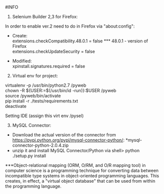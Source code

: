 #INFO<br />

1) Selenium Builder 2,3 for Firefox:<br />

In order to enable ver.2 need to do in Firefox via "about:config":<br />

- Create:<br />
extensions.checkCompatibility.48.0.1 = false  *** 48.0.1 - version of Firefox<br />
extensions.checkUpdateSecurity = false<br />

- Modified:<br />
xpinstall.signatures.required = false<br />

2) Virtual env for project:<br />

virtualenv -p /usr/bin/python2.7 /pyweb<br />
chown -R ${USER:=$(/usr/bin/id -run)}:$USER /pyweb<br />
source /pyweb/bin/activate <br />
pip install -r ./tests/requirements.txt<br />
deactivate

Setting IDE (assign this virt env /pysel)

3) MySQL Connector:<br />

- Download the actual version of the connector from https://pypi.python.org/pypi/mysql-connector-python/:
 *mysql-connector-python-2.0.4.zip
- unzip it and install MySQL Connector/Python via shell>
 python ./setup.py install

***Object-relational mapping (ORM, O/RM, and O/R mapping tool) in computer science is a programming technique for converting data between incompatible type systems in object-oriented programming languages. This creates, in effect, a "virtual object database" that can be used from within the programming language.


